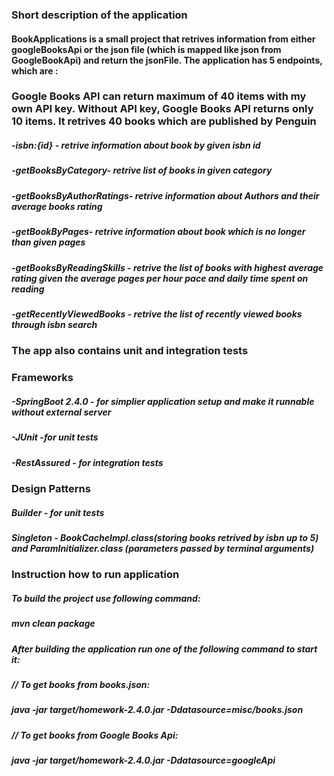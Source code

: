 ### Short description of the application

#### BookApplications is a small project that retrives information from either googleBooksApi or the json file (which is mapped like json from GoogleBookApi) and return the jsonFile. The application has 5 endpoints, which are :
### Google Books API can return maximum of 40 items with my own API key. Without API key, Google Books API returns only 10 items. It retrives 40 books which are published by Penguin

##### -isbn:{id} - retrive information about book by given isbn id
##### -getBooksByCategory- retrive list of books in given category
##### -getBooksByAuthorRatings- retrive information about Authors and their average books rating 
##### -getBookByPages- retrive information about book which is no longer than given pages
##### -getBooksByReadingSkills - retrive the list of books with highest average rating given the average pages per hour pace and daily time spent on reading
##### -getRecentlyViewedBooks - retrive the list of recently viewed books through isbn search 

### The app also contains unit and integration tests

### Frameworks

##### -SpringBoot 2.4.0 - for simplier application setup and make it runnable without external server
##### -JUnit -for unit tests
##### -RestAssured - for integration tests

### Design Patterns
##### Builder - for unit tests
##### Singleton - BookCacheImpl.class(storing books retrived by isbn up to 5) and ParamInitializer.class (parameters passed by terminal arguments)

### Instruction how to run application

##### To build the project use following command:
##### mvn clean package

##### After building the application run one of the following command to start it:

##### // To get books from books.json:  
##### java -jar target/homework-2.4.0.jar -Ddatasource=misc/books.json

##### // To get books from Google Books Api:  
##### java -jar target/homework-2.4.0.jar -Ddatasource=googleApi

